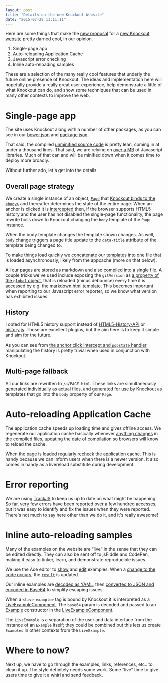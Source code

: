 ```yaml
---
layout: post
title: "Details on the new Knockout Website"
date: "2015-07-29 11:11:11"
---
```


Here are some things that make the [new proposal](https://github.com/knockout/knockout/issues/1827) for a [new Knockout website](http://brianmhunt.github.io/knockout/) pretty darned cool, in our opinion.

1. Single-page app
2. Auto-reloading Application Cache
3. Javascript error checking
4. Inline auto-reloading samples

These are a selection of the many really cool features that underly the future online presence of Knockout. The ideas and implementation here will hopefully provide a really great user experience, help demonstrate a little of what Knockout can do, and show some techniques that can be used in many other contexts to improve the web.

# Single-page app

The site uses Knockout along with a number of other packages, as you can see in our [bower.json]((https://github.com/brianmhunt/knockout/blob/gh-pages/bower.json#L20)) and [package.json](https://github.com/brianmhunt/knockout/blob/gh-pages/package.json#L6).

That said, the compiled [unminified source code](https://github.com/brianmhunt/knockout/blob/gh-pages/build/app.js) is pretty lean, coming in at under a thousand lines. That said, we are relying on [over a MB](https://github.com/brianmhunt/knockout/blob/gh-pages/build/libs.js) of Javascript libraries. Much of that can and will be minified down when it comes time to deploy more broadly.

Without further ado, let's get into the details.

## Overall page strategy

We create a single instance of an object, [`Page`](https://github.com/brianmhunt/knockout/blob/gh-pages/src/Page.js) that [Knockout binds to the `<body>`](https://github.com/brianmhunt/knockout/blob/gh-pages/src/entry.js#L93-L98) and thereafter determines the state of the entire page. When an anchor is clicked it is [intercepted](https://github.com/brianmhunt/knockout/blob/gh-pages/src/events.js#L28) then, if the browser supports HTML5 history and the user has not disabled the single-page functionality, the page rewrite boils down to Knockout changing the `body` template of the `Page` instance.

When the body template changes the template shown changes. As well, `body` change [triggers](https://github.com/brianmhunt/knockout/blob/gh-pages/src/Page.js#L10) a page title update to the `data-title` attribute of the template being changed to.

To make things load quickly we [concatenate our templates](https://github.com/brianmhunt/knockout/blob/gh-pages/gulpfile.js#L101) into one file that is loaded asynchronously, likely from the appcache (more on that below).

All our pages are stored as markdown and also [compiled into a single file](https://github.com/brianmhunt/knockout/blob/gh-pages/gulpfile.js#L145). A couple tricks we've used include exposing the `gitVersion` as [a property of the `global` object](https://github.com/brianmhunt/knockout/blob/gh-pages/gulpfile.js#L29-L33), that is reloaded (minus debounce) every time it is accessed by e.g. the [markdown html template](https://github.com/brianmhunt/knockout/blob/gh-pages/config.yaml#L150). This becomes important when reporting to our Javascript error reporter, so we know what version has exhibited issues.

## History

I opted for HTML5 history support instead of [HTML5-History-API](https://github.com/devote/HTML5-History-API) or [history.js](https://github.com/browserstate/history.js/). Those are excellent plugins, but the aim here is to keep it simple and aim for the future.

As you can see from [the anchor click intercept and `popstate` handler](https://github.com/brianmhunt/knockout/blob/gh-pages/src/events.js#L28-L58) manipulating the history is pretty trivial when used in conjunction with Knockout.

## Multi-page fallback

All our links are rewritten to `/a/PAGE.html`. These links are simultaneously [generated individually](https://github.com/brianmhunt/knockout/tree/gh-pages/a) as actual files, and [generated for use by Knockout](https://github.com/brianmhunt/knockout/blob/gh-pages/build/markdown.html#L1) as templates that go into the `body` property of our `Page`.

# Auto-reloading Application Cache

The application cache speeds up loading time and gives offline access. We regenerate our application cache basically whenever [anything changes](https://github.com/brianmhunt/knockout/blob/gh-pages/gulpfile.js#L284) in the compiled files, [updating](https://github.com/brianmhunt/knockout/blob/gh-pages/gulpfile.js#L36) the [date of compilation](https://github.com/brianmhunt/knockout/blob/gh-pages/config.yaml#L12) so browsers will know to reload the cache.

When the page is loaded [regularly recheck](https://github.com/brianmhunt/knockout/blob/gh-pages/src/entry.js#L31-L56) the application cache. This is handy because we can inform users when there is a newer version. It also comes in handy as a livereload substitute during development.

# Error reporting

We are using [TrackJS](https://trackjs.com) to keep us up to date on what might be happening. So far, very few errors have been reported over a few hundred accesses, but it was easy to identify and fix the issues when they were reported. There's not much to say here other than we do it, and it's really awesome!

# Inline auto-reloading samples

Many of the examples on the website are “live” in the sense that they can be edited directly. They can also be sent off to jsFiddle and CodePen, making it easy to tinker, learn, and demonstrate reproducible issues.

We use the Ace editor to [show](https://github.com/brianmhunt/knockout/blob/gh-pages/src/bindings-highlight.js#L20) and [edit](https://github.com/brianmhunt/knockout/blob/gh-pages/src/bindings-edit.js#L37) examples. When a [change to the code occurs](https://github.com/brianmhunt/knockout/blob/gh-pages/src/bindings-edit.js#L21), the [`result`](https://github.com/brianmhunt/knockout/blob/gh-pages/src/bindings-result.js#L8) is updated.

Our inline examples are [decoded as YAML](https://github.com/brianmhunt/knockout/blob/gh-pages/gulpfile.js#L129), then [converted to JSON and encoded in Base64](https://github.com/brianmhunt/knockout/blob/gh-pages/gulpfile.js#L134) to simplify escaping issues.

When a `<live-example>` tag is bound by Knockout it is interpreted as a [LiveExampleComponent](https://github.com/brianmhunt/knockout/blob/gh-pages/src/LiveExampleComponent.js). The `base64` param is decoded and passed to an [Example](https://github.com/brianmhunt/knockout/blob/gh-pages/src/Example.js#L4) constructor in the [LiveExampleComponent](https://github.com/brianmhunt/knockout/blob/gh-pages/src/LiveExampleComponent.js#L14).

The `LiveExample` is a separation of the user and data interface from the instance of an `Example` itself; they could be combined but this lets us create `Examples` in other contexts from the `LiveExample`.

# Where to now?

Next up, we have to go through the examples, links, references, etc.. to clean it up. The style definitely needs some work. Some “live” time to give users time to give it a whirl and send feedback.
